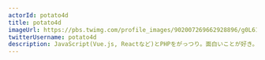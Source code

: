 ```yaml
---
actorId: potato4d
title: potato4d
imageUrl: https://pbs.twimg.com/profile_images/902007269662928896/g0L611Ss_400x400.jpg
twitterUsername: potato4d
description: JavaScript(Vue.js, Reactなど)とPHPをがっつり。面白いことが好き。テキスト書くこととUIや操作感にこだわること、外で登壇することが好きなのでそのあたりあればよしなに声かけてください。
---
```

